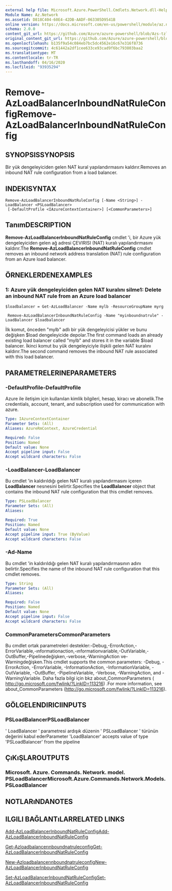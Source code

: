 ```yaml
---
external help file: Microsoft.Azure.PowerShell.Cmdlets.Network.dll-Help.xml
Module Name: Az.Network
ms.assetid: D818C404-60E4-42DB-AADF-063305D9541B
online version: https://docs.microsoft.com/en-us/powershell/module/az.network/remove-azloadbalancerinboundnatruleconfig
schema: 2.0.0
content_git_url: https://github.com/Azure/azure-powershell/blob/Azs-tzl/src/Network/Network/help/Remove-AzLoadBalancerInboundNatRuleConfig.md
original_content_git_url: https://github.com/Azure/azure-powershell/blob/Azs-tzl/src/Network/Network/help/Remove-AzLoadBalancerInboundNatRuleConfig.md
ms.openlocfilehash: b135f9a54c084eb7bc5dc4562e16c67e316f8736
ms.sourcegitcommit: 4c61442a2df1cee633ce93cad9f6bc793803baa2
ms.translationtype: MT
ms.contentlocale: tr-TR
ms.lasthandoff: 04/16/2020
ms.locfileid: "93935294"
---
```

# <span data-ttu-id="783ea-101">Remove-AzLoadBalancerInboundNatRuleConfig</span><span class="sxs-lookup"><span data-stu-id="783ea-101">Remove-AzLoadBalancerInboundNatRuleConfig</span></span>

## <span data-ttu-id="783ea-102">SYNOPSIS</span><span class="sxs-lookup"><span data-stu-id="783ea-102">SYNOPSIS</span></span>
<span data-ttu-id="783ea-103">Bir yük dengeleyiciden gelen NAT kural yapılandırmasını kaldırır.</span><span class="sxs-lookup"><span data-stu-id="783ea-103">Removes an inbound NAT rule configuration from a load balancer.</span></span>

## <span data-ttu-id="783ea-104">INDEKI</span><span class="sxs-lookup"><span data-stu-id="783ea-104">SYNTAX</span></span>

```
Remove-AzLoadBalancerInboundNatRuleConfig [-Name <String>] -LoadBalancer <PSLoadBalancer>
 [-DefaultProfile <IAzureContextContainer>] [<CommonParameters>]
```

## <span data-ttu-id="783ea-105">Tanım</span><span class="sxs-lookup"><span data-stu-id="783ea-105">DESCRIPTION</span></span>
<span data-ttu-id="783ea-106">**Remove-AzLoadBalancerInboundNatRuleConfig** cmdlet 'i, bir Azure yük dengeleyiciden gelen ağ adresi ÇEVIRISI (NAT) kuralı yapılandırmasını kaldırır.</span><span class="sxs-lookup"><span data-stu-id="783ea-106">The **Remove-AzLoadBalancerInboundNatRuleConfig** cmdlet removes an inbound network address translation (NAT) rule configuration from an Azure load balancer.</span></span>

## <span data-ttu-id="783ea-107">ÖRNEKLERDEN</span><span class="sxs-lookup"><span data-stu-id="783ea-107">EXAMPLES</span></span>

### <span data-ttu-id="783ea-108">1: Azure yük dengeleyiciden gelen NAT kuralını silme</span><span class="sxs-lookup"><span data-stu-id="783ea-108">1: Delete an inbound NAT rule from an Azure load balancer</span></span>
```
$loadbalancer = Get-AzLoadBalancer -Name mylb -ResourceGroupName myrg

 Remove-AzLoadBalancerInboundNatRuleConfig -Name "myinboundnatrule" -LoadBalancer $loadbalancer
```

<span data-ttu-id="783ea-109">İlk komut, önceden "mylb" adlı bir yük dengeleyicisi yükler ve bunu değişken $load dengeleyicide depolar.</span><span class="sxs-lookup"><span data-stu-id="783ea-109">The first command loads an already existing load balancer called "mylb" and stores it in the variable $load balancer.</span></span> <span data-ttu-id="783ea-110">İkinci komut bu yük dengeleyiciyle ilişkili gelen NAT kuralını kaldırır.</span><span class="sxs-lookup"><span data-stu-id="783ea-110">The second command removes the inbound NAT rule associated with this load balancer.</span></span>

## <span data-ttu-id="783ea-111">PARAMETRELERINE</span><span class="sxs-lookup"><span data-stu-id="783ea-111">PARAMETERS</span></span>

### <span data-ttu-id="783ea-112">-DefaultProfile</span><span class="sxs-lookup"><span data-stu-id="783ea-112">-DefaultProfile</span></span>
<span data-ttu-id="783ea-113">Azure ile iletişim için kullanılan kimlik bilgileri, hesap, kiracı ve abonelik.</span><span class="sxs-lookup"><span data-stu-id="783ea-113">The credentials, account, tenant, and subscription used for communication with azure.</span></span>

```yaml
Type: IAzureContextContainer
Parameter Sets: (All)
Aliases: AzureRmContext, AzureCredential

Required: False
Position: Named
Default value: None
Accept pipeline input: False
Accept wildcard characters: False
```

### <span data-ttu-id="783ea-114">-LoadBalancer</span><span class="sxs-lookup"><span data-stu-id="783ea-114">-LoadBalancer</span></span>
<span data-ttu-id="783ea-115">Bu cmdlet 'in kaldırıldığı gelen NAT kuralı yapılandırmasını içeren **LoadBalancer** nesnesini belirtir.</span><span class="sxs-lookup"><span data-stu-id="783ea-115">Specifies the **LoadBalancer** object that contains the inbound NAT rule configuration that this cmdlet removes.</span></span>

```yaml
Type: PSLoadBalancer
Parameter Sets: (All)
Aliases: 

Required: True
Position: Named
Default value: None
Accept pipeline input: True (ByValue)
Accept wildcard characters: False
```

### <span data-ttu-id="783ea-116">-Ad</span><span class="sxs-lookup"><span data-stu-id="783ea-116">-Name</span></span>
<span data-ttu-id="783ea-117">Bu cmdlet 'in kaldırıldığı gelen NAT kuralı yapılandırmasının adını belirtir.</span><span class="sxs-lookup"><span data-stu-id="783ea-117">Specifies the name of the inbound NAT rule configuration that this cmdlet removes.</span></span>

```yaml
Type: String
Parameter Sets: (All)
Aliases: 

Required: False
Position: Named
Default value: None
Accept pipeline input: False
Accept wildcard characters: False
```

### <span data-ttu-id="783ea-118">CommonParameters</span><span class="sxs-lookup"><span data-stu-id="783ea-118">CommonParameters</span></span>
<span data-ttu-id="783ea-119">Bu cmdlet ortak parametreleri destekler:-Debug,-ErrorAction,-ErrorVariable,-ınformationaction,-ınformationvariable,-OutVariable,-OutBuffer,-Pipelinedeğişken,-verbose,-WarningAction ve-Warningdeğişken.</span><span class="sxs-lookup"><span data-stu-id="783ea-119">This cmdlet supports the common parameters: -Debug, -ErrorAction, -ErrorVariable, -InformationAction, -InformationVariable, -OutVariable, -OutBuffer, -PipelineVariable, -Verbose, -WarningAction, and -WarningVariable.</span></span> <span data-ttu-id="783ea-120">Daha fazla bilgi için bkz about_CommonParameters ( http://go.microsoft.com/fwlink/?LinkID=113216) .</span><span class="sxs-lookup"><span data-stu-id="783ea-120">For more information, see about_CommonParameters (http://go.microsoft.com/fwlink/?LinkID=113216).</span></span>

## <span data-ttu-id="783ea-121">GÖLGELENDIRICI</span><span class="sxs-lookup"><span data-stu-id="783ea-121">INPUTS</span></span>

### <span data-ttu-id="783ea-122">PSLoadBalancer</span><span class="sxs-lookup"><span data-stu-id="783ea-122">PSLoadBalancer</span></span>
<span data-ttu-id="783ea-123">' LoadBalancer ' parametresi ardışık düzenin ' PSLoadBalancer ' türünün değerini kabul eder</span><span class="sxs-lookup"><span data-stu-id="783ea-123">Parameter 'LoadBalancer' accepts value of type 'PSLoadBalancer' from the pipeline</span></span>

## <span data-ttu-id="783ea-124">ÇıKıŞLAR</span><span class="sxs-lookup"><span data-stu-id="783ea-124">OUTPUTS</span></span>

### <span data-ttu-id="783ea-125">Microsoft. Azure. Commands. Network. model. PSLoadBalancer</span><span class="sxs-lookup"><span data-stu-id="783ea-125">Microsoft.Azure.Commands.Network.Models.PSLoadBalancer</span></span>

## <span data-ttu-id="783ea-126">NOTLARıNDA</span><span class="sxs-lookup"><span data-stu-id="783ea-126">NOTES</span></span>

## <span data-ttu-id="783ea-127">ILGILI BAĞLANTıLAR</span><span class="sxs-lookup"><span data-stu-id="783ea-127">RELATED LINKS</span></span>

[<span data-ttu-id="783ea-128">Add-AzLoadBalancerInboundNatRuleConfig</span><span class="sxs-lookup"><span data-stu-id="783ea-128">Add-AzLoadBalancerInboundNatRuleConfig</span></span>](./Add-AzLoadBalancerInboundNatRuleConfig.md)

[<span data-ttu-id="783ea-129">Get-Azloadbalancerınboundnatruleconfig</span><span class="sxs-lookup"><span data-stu-id="783ea-129">Get-AzLoadBalancerInboundNatRuleConfig</span></span>](./Get-AzLoadBalancerInboundNatRuleConfig.md)

[<span data-ttu-id="783ea-130">New-Azloadbalancerınboundnatruleconfig</span><span class="sxs-lookup"><span data-stu-id="783ea-130">New-AzLoadBalancerInboundNatRuleConfig</span></span>](./New-AzLoadBalancerInboundNatRuleConfig.md)

[<span data-ttu-id="783ea-131">Set-AzLoadBalancerInboundNatRuleConfig</span><span class="sxs-lookup"><span data-stu-id="783ea-131">Set-AzLoadBalancerInboundNatRuleConfig</span></span>](./Set-AzLoadBalancerInboundNatRuleConfig.md)


